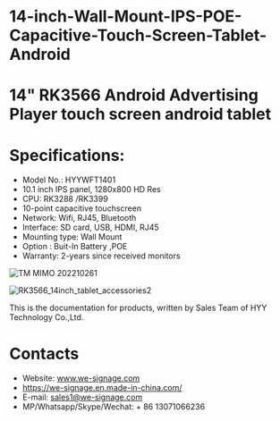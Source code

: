 # 14-inch-Wall-Mount-IPS-POE-Capacitive-Touch-Screen-Tablet-Android

# 14" RK3566 Android Advertising Player touch screen android tablet

# Specifications:
- Model No.: HYYWFT1401
- 10.1 inch IPS panel, 1280x800 HD Res
- CPU: RK3288 /RK3399
- 10-point capacitive touchscreen
- Network: Wifi, RJ45, Bluetooth
- Interface: SD card, USB, HDMI, RJ45
- Mounting type: Wall Mount
- Option : Buit-In Battery ,POE
- Warranty: 2-years since received monitors

![TM MIMO 202210261](https://user-images.githubusercontent.com/117702559/222628366-da9392e3-7b9f-4a79-9e92-67103bf3f364.jpg)

![RK3566_14inch_tablet_accessories2](https://user-images.githubusercontent.com/117702559/222628439-601f4bca-262f-40d3-a9ef-310c699b20a8.png)

This is the documentation for products, written by Sales Team of HYY Technology Co.,Ltd.


# Contacts
- Website: www.we-signage.com
- https://we-signage.en.made-in-china.com/
- E-mail: sales1@we-signage.com
- MP/Whatsapp/Skype/Wechat: + 86 13071066236
